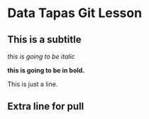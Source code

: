 # Data Tapas Git Lesson

## This is a subtitle

*this is going to be italic*

**this is going to be in bold.**

This is just a line.

## Extra line for pull
